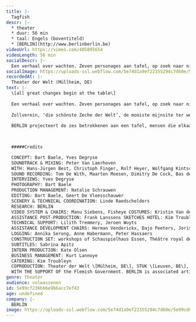 ```yaml
---
title: |-
  Tagfish
descr: |-
  * theater
  * duur: 56 min
  * taal: Engels (boventiteld)
  * [BERLIN](http://www.berlinberlin.be)
videoUrl: https://vimeo.com/405895654
videoLength: 56 min 
socialDescr: |-
  Een verhaal over wachten. Zeven personages aan tafel, op zoek naar nieuwe bestemmingen voor de braakliggende terreinen in hun gebied. Een conferentie die in realiteit nooit plaatsvond.
socialImage: https://uploads-ssl.webflow.com/5e74d1a9ef22355294c7d60e/5e99cd0145730ff5d8b7d808_BERLIN_Tagfish(c)BERLIN.jpg
recordedAt: |-
  Theater der Welt (Müllheim, DE)
text: |-
  \[all great changes begin at the table\]
  
  Een verhaal over wachten. Zeven personages aan tafel, op zoek naar nieuwe bestemmingen voor de braakliggende terreinen in hun gebied. Een conferentie die in realiteit nooit plaatsvond.
  
  Zollverein, ‘die schönste Zeche der Welt’, de mooiste mijnsite ter wereld. Een verlaten UNESCO werelderfgoed site in Duitsland, waar plannen in de maak zijn om een luxehotel en een school te bouwen. Sjeik Hani Yamani is geïnteresseerd om in het project te investeren. Terwijl de sjeik wacht op duidelijke richtlijnen en toestemmingen, wachten de Duitsers op hun beurt op een handtekening van de investeerder.
  
  BERLIN projecteert de zes betrokkenen aan een tafel, mensen die elkaar in realiteit nooit ontmoetten, een samengestelde ontmoeting. Een zevende stoel is leeg. Terwijl ze wachten op de komst van de sjeik, ontstaat er een discussie over de mogelijke toekomstplannen voor de site.

  ‍

  #####Credits

  CONCEPT: Bart Baele, Yves Degryse
  SOUNDTRACK & MIXING: Peter Van Laerhoven
  WITH: Hans-Jürgen Best, Christoph Finger, Rolf Heyer, Wolfgang Kintscher, Kaspar Kraemer, Thomas Rempen, Kostas Mitsalis, the Consolidation choir
  SOUND RECORDING: Tom De With, Maarten Moesen, Dimitry De Cock, Bas de Caluwé
  INTERVIEWS: Yves Degryse
  PHOTOGRAPHY: Bart Baele
  PRODUCTION MANAGEMENT: Natalie Schrauwen
  EDITING: Bart Baele, Geert De Vleesschauwer
  SCENERY & TECHNICAL COORDINATION: Linde Raedschelders
  RESEARCH: BERLIN
  VIDEO SYSTEM & CHAIRS: Manu Siebens, Fisheye COSTUMES: Kristin Van der Weken, Kim Troubleyn
  ASSISTANCE POST-PRODUCTION: Frank Lanssens SKETCHES HOTEL: Kim Troubleyn
  TECHNICAL SUPPORT: Lilith Tremmery, Jeroen Wuyts
  ASSISTANCE DEVELOPMENT CHAIRS: Herman Venderickx, Dajo Peeters, Joris Festjens
  LOGGING: Annika Serong, Anne Habermann, Peter Hassaers
  CONSTRUCTION SET: workshops of Schauspielhaus Essen, Théâtre royal de la Monnaie, Babs Boey, Anne Heyman
  SUBTITLES: Sabrina Apitz
  INTERN PRODUCTION: Kate Olsen
  BUSINESS MANAGEMENT: Kurt Lannoye
  CATERING: Kim Troubleyn
  COPRODUCTION: Theater der Welt \[Mülheim, DE\], STUK \[Leuven, BE\], Festival TEMPS D'IMAGES 2010 / La Ferme du Buisson \[Scène Nationale de Marne-la-Vallée, FR\], Wiener Festwochen \[Vienna, AT\].
  WITH THE SUPPORT OF the Flemish Government. BERLIN is associated artist to deSingel \[Antwerp, BE\] & le CENTQUATRE-PARIS \[FR\].
genre: theater
audience: volwassenen
id: 5e99cf236bb6e9b6acc7ef43
age: undefined
company: |-
  BERLIN
image: https://uploads-ssl.webflow.com/5e74d1a9ef22355294c7d60e/5e99cd0145730ff5d8b7d808_BERLIN_Tagfish(c)BERLIN.jpg
---
```

